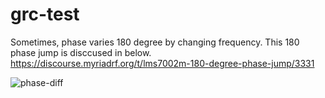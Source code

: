 # grc-test

Sometimes, phase varies 180 degree by changing frequency.
This 180 phase jump is disccused in below.
https://discourse.myriadrf.org/t/lms7002m-180-degree-phase-jump/3331

![phase-diff](https://github.com/uecken/grc-test/blob/master/phase-diff.png)

